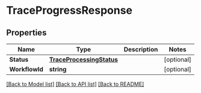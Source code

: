 # TraceProgressResponse

## Properties

Name | Type | Description | Notes
------------ | ------------- | ------------- | -------------
**Status** | [**TraceProcessingStatus**](TraceProcessingStatus.md) |  | [optional] 
**WorkflowId** | **string** |  | [optional] 

[[Back to Model list]](../README.md#documentation-for-models) [[Back to API list]](../README.md#documentation-for-api-endpoints) [[Back to README]](../README.md)


